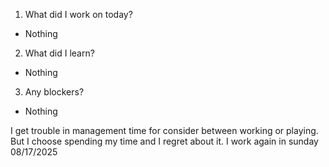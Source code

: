 1. What did I work on today?

- Nothing

2. What did I learn?

- Nothing

3. Any blockers?

- Nothing

I get trouble in management time for consider between working or playing. But I choose spending my time and I regret about it. I work again in sunday 08/17/2025
